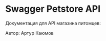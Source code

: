 # Swagger Petstore API

Документация для API магазина питомцев:

Автор: Артур Каюмов

<openapi src="./petstore-api-draft.yaml" />

